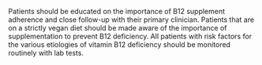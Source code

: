 Patients should be educated on the importance of B12 supplement adherence and close follow-up with their primary clinician. Patients that are on a strictly vegan diet should be made aware of the importance of supplementation to prevent B12 deficiency. All patients with risk factors for the various etiologies of vitamin B12 deficiency should be monitored routinely with lab tests.